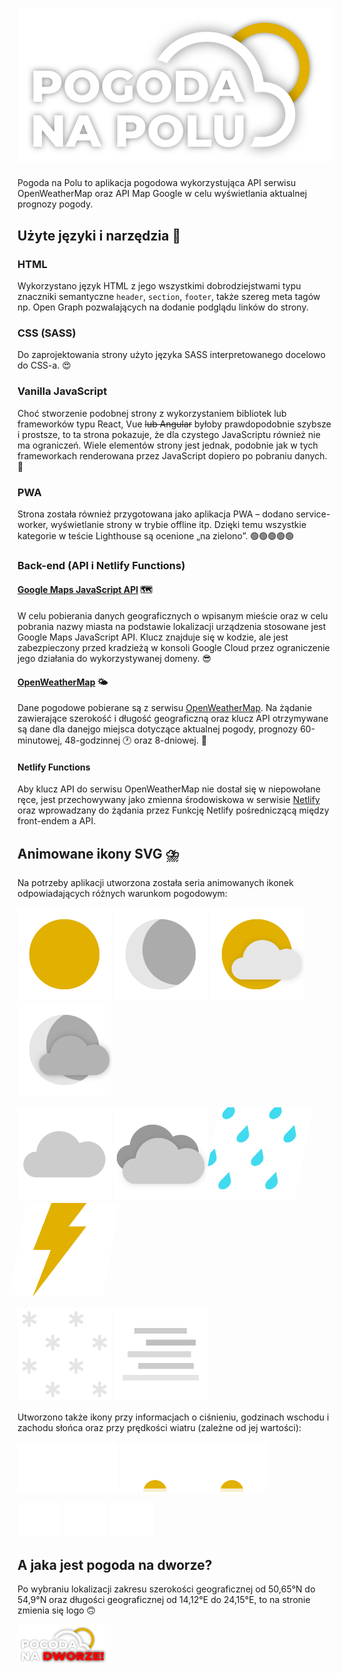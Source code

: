 # ![logo na polu](https://github.com/LaminarPLayer/pogoda-na-polu/blob/master/readme-resources/logo4.svg)
Pogoda na Polu to aplikacja pogodowa wykorzystująca API serwisu OpenWeatherMap oraz API Map Google w celu wyświetlania aktualnej prognozy pogody.

## Użyte języki i narzędzia 🔧
### HTML
Wykorzystano język HTML z jego wszystkimi dobrodziejstwami typu znaczniki semantyczne `header`, `section`, `footer`, także szereg meta tagów np. Open Graph pozwalających na dodanie podglądu linków do strony.

### CSS (SASS)
Do zaprojektowania strony użyto języka SASS interpretowanego docelowo do CSS-a. 😍

### Vanilla JavaScript
Choć stworzenie podobnej strony z wykorzystaniem bibliotek lub frameworków typu React, Vue ~~lub Angular~~ byłoby prawdopodobnie szybsze i prostsze, to ta strona pokazuje, że dla czystego JavaScriptu również nie ma ograniczeń. Wiele elementów strony jest jednak, podobnie jak w tych frameworkach renderowana przez JavaScript dopiero po pobraniu danych. 📲

### PWA
Strona została również przygotowana jako aplikacja PWA – dodano service-worker, wyświetlanie strony w trybie offline itp. Dzięki temu wszystkie kategorie w teście Lighthouse są ocenione „na zielono”. 🟢🟢🟢🟢🟢

### Back-end (API i Netlify Functions)
#### [Google Maps JavaScript API](https://developers.google.com/maps/documentation/javascript/overview) 🗺️
W celu pobierania danych geograficznych o wpisanym mieście oraz w celu pobrania nazwy miasta na podstawie lokalizacji urządzenia stosowane jest Google Maps JavaScript API. Klucz znajduje się w kodzie, ale jest zabezpieczony przed kradzieżą w konsoli Google Cloud przez ograniczenie jego działania do wykorzystywanej domeny. 😎
#### [OpenWeatherMap](https://openweathermap.org/api) 🌤️
Dane pogodowe pobierane są z serwisu [OpenWeatherMap](https://openweathermap.org/api). Na żądanie zawierające szerokość i długość geograficzną oraz klucz API otrzymywane są dane dla danejgo miejsca dotyczące aktualnej pogody, prognozy 60-minutowej, 48-godzinnej 🕐 oraz 8-dniowej. 📆
#### Netlify Functions
Aby klucz API do serwisu OpenWeatherMap nie dostał się w niepowołane ręce, jest przechowywany jako zmienna środowiskowa w serwisie [Netlify](https://www.netlify.com/) oraz wprowadzany do żądania przez Funkcję Netlify pośredniczącą między front-endem a API.

## Animowane ikony SVG ⛈️
Na potrzeby aplikacji utworzona została seria animowanych ikonek odpowiadających różnych warunkom pogodowym:

<img width="150" alt="Bezchmurnie w dzień" src="https://github.com/LaminarPLayer/pogoda-na-polu/blob/master/readme-resources/01d.svg">  <img width="150" alt="Bezchmurnie w nocy" src="https://github.com/LaminarPLayer/pogoda-na-polu/blob/master/readme-resources/01n.svg">  <img width="150" alt="Małe zachmurzenie w dzień" src="https://github.com/LaminarPLayer/pogoda-na-polu/blob/master/readme-resources/02d.svg">  <img width="150" alt="Małe zachmurzenie w nocy" src="https://github.com/LaminarPLayer/pogoda-na-polu/blob/master/readme-resources/02n.svg">

<img width="150" alt="Zachmurzenie" src="https://github.com/LaminarPLayer/pogoda-na-polu/blob/master/readme-resources/03d.svg"> <img width="150" alt="Duże zachmurzenie" src="https://github.com/LaminarPLayer/pogoda-na-polu/blob/master/readme-resources/04d.svg">  <img width="150" alt="Deszcz" style="transform: skew(-11deg)" src="https://github.com/LaminarPLayer/pogoda-na-polu/blob/master/readme-resources/09d.svg"> <img width="150" alt="Burza" style="transform: skew(-11deg)" src="https://github.com/LaminarPLayer/pogoda-na-polu/blob/master/readme-resources/11d.svg">

<img width="150" alt="Śnieg" src="https://github.com/LaminarPLayer/pogoda-na-polu/blob/master/readme-resources/13d.svg">  <img width="150" alt="Mgła itp." src="https://github.com/LaminarPLayer/pogoda-na-polu/blob/master/readme-resources/50d.svg">

Utworzono także ikony przy informacjach o ciśnieniu, godzinach wschodu i zachodu słońca oraz przy prędkości wiatru (zależne od jej wartości):

<img height="80" alt="Ciśnienie atmosferyczne" src="https://github.com/LaminarPLayer/pogoda-na-polu/blob/master/readme-resources/condition-pressure.svg"> <img height="80" alt="Wschód i zachód słońca" src="https://github.com/LaminarPLayer/pogoda-na-polu/blob/master/readme-resources/condition-sunrise-sunset.svg">

<img width="70" alt="Lekki wiatr" src="https://github.com/LaminarPLayer/pogoda-na-polu/blob/master/readme-resources/condition-wind-light.svg">
<img width="70" alt="Średni wiatr" src="https://github.com/LaminarPLayer/pogoda-na-polu/blob/master/readme-resources/condition-wind-moderate.svg">
<img width="70" alt="Mocny wiatr" src="https://github.com/LaminarPLayer/pogoda-na-polu/blob/master/readme-resources/condition-wind-strong.svg">

## A jaka jest pogoda na dworze?
Po wybraniu lokalizacji zakresu szerokości geograficznej od 50,65°N do 54,9°N oraz długości geograficznej od 14,12°E do 24,15°E, to na stronie zmienia się logo 🙃

<img width="150" alt="Logo na dworze" src="https://github.com/LaminarPLayer/pogoda-na-polu/blob/master/readme-resources/logo4-na-dworze.svg">
